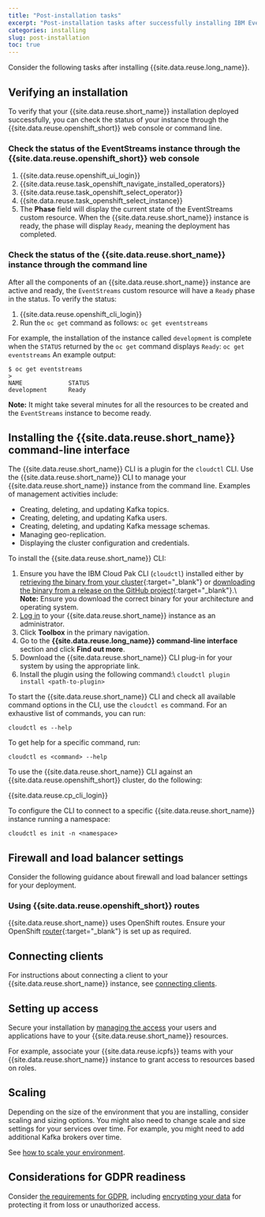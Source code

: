 ```yaml
---
title: "Post-installation tasks"
excerpt: "Post-installation tasks after successfully installing IBM Event Streams."
categories: installing
slug: post-installation
toc: true
---
```


Consider the following tasks after installing {{site.data.reuse.long_name}}.

## Verifying an installation

To verify that your {{site.data.reuse.short_name}} installation deployed successfully, you can check the status of your instance through the {{site.data.reuse.openshift_short}} web console or command line.

### Check the status of the EventStreams instance through the {{site.data.reuse.openshift_short}} web console

1. {{site.data.reuse.openshift_ui_login}}
2. {{site.data.reuse.task_openshift_navigate_installed_operators}}
3. {{site.data.reuse.task_openshift_select_operator}}
4. {{site.data.reuse.task_openshift_select_instance}}
5. The **Phase** field will display the current state of the EventStreams custom resource. When the {{site.data.reuse.short_name}} instance is ready, the phase will display `Ready`, meaning the deployment has completed.

### Check the status of the {{site.data.reuse.short_name}} instance through the command line

After all the components of an {{site.data.reuse.short_name}} instance are active and ready, the `EventStreams` custom resource will have a `Ready` phase in the status.
To verify the status:

1. {{site.data.reuse.openshift_cli_login}}
2. Run the `oc get` command as follows: `oc get eventstreams`

For example, the installation of the instance called `development` is complete when the `STATUS` returned by the `oc get` command displays `Ready`:
`oc get eventstreams`
An example output:

```
$ oc get eventstreams
>
NAME             STATUS
development      Ready
```

**Note:** It might take several minutes for all the resources to be created and the `EventStreams` instance to become ready.

## Installing the {{site.data.reuse.short_name}} command-line interface

The {{site.data.reuse.short_name}} CLI is a plugin for the `cloudctl` CLI. Use the {{site.data.reuse.short_name}} CLI to manage your {{site.data.reuse.short_name}} instance from the command line.
Examples of management activities include:

- Creating, deleting, and updating Kafka topics.
- Creating, deleting, and updating Kafka users.
- Creating, deleting, and updating Kafka message schemas.
- Managing geo-replication.
- Displaying the cluster configuration and credentials.

To install the {{site.data.reuse.short_name}} CLI:

1. Ensure you have the IBM Cloud Pak CLI (`cloudctl`) installed either by [retrieving the binary from your cluster](https://www.ibm.com/support/knowledgecenter/en/SSHKN6/cloudctl/3.x.x/install_cli.html){:target="_blank"} or [downloading the binary from a release on the GitHub project](https://github.com/IBM/cloud-pak-cli/releases){:target="_blank"}.\\
   **Note:** Ensure you download the correct binary for your architecture and operating system.
2. [Log in](../../getting-started/logging-in/) to your {{site.data.reuse.short_name}} instance as an administrator.
3. Click **Toolbox** in the primary navigation.
4. Go to the **{{site.data.reuse.long_name}} command-line interface** section and click **Find out more**.
5. Download the {{site.data.reuse.short_name}} CLI plug-in for your system by using the appropriate link.
6. Install the plugin using the following command:\\
   `cloudctl plugin install <path-to-plugin>`

To start the {{site.data.reuse.short_name}} CLI and check all available command options in the CLI, use the `cloudctl es` command.
For an exhaustive list of commands, you can run:

`cloudctl es --help`

To get help for a specific command, run:

`cloudctl es <command> --help`

To use the {{site.data.reuse.short_name}} CLI against an {{site.data.reuse.openshift_short}} cluster, do the following:

{{site.data.reuse.cp_cli_login}}

To configure the CLI to connect to a specific {{site.data.reuse.short_name}} instance running a namespace:

`cloudctl es init -n <namespace>`


## Firewall and load balancer settings

Consider the following guidance about firewall and load balancer settings for your deployment.

### Using {{site.data.reuse.openshift_short}} routes

{{site.data.reuse.short_name}} uses OpenShift routes. Ensure your OpenShift [router](https://docs.openshift.com/container-platform/4.8/networking/routes/route-configuration.html){:target="_blank"} is set up as required.

## Connecting clients

For instructions about connecting a client to your {{site.data.reuse.short_name}} instance, see [connecting clients](../../getting-started/connecting).

## Setting up access

Secure your installation by [managing the access](../../security/managing-access/) your users and applications have to your {{site.data.reuse.short_name}} resources.

For example, associate your {{site.data.reuse.icpfs}} teams with your {{site.data.reuse.short_name}} instance to grant access to resources based on roles.

## Scaling

Depending on the size of the environment that you are installing, consider scaling and sizing options. You might also need to change scale and size settings for your services over time. For example, you might need to add additional Kafka brokers over time.

See [how to scale your environment](../../administering/scaling).

## Considerations for GDPR readiness

Consider [the requirements for GDPR](../../security/gdpr-considerations/), including [encrypting your data](../../security/encrypting-data/) for protecting it from loss or unauthorized access.
